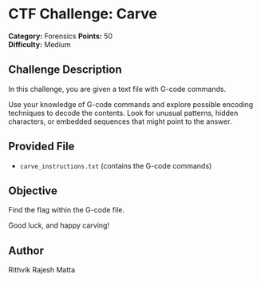 # CTF Challenge: Carve

**Category:** Forensics
**Points:** 50  
**Difficulty:** Medium 

## Challenge Description

In this challenge, you are given a text file with G-code commands. 

Use your knowledge of G-code commands and explore possible encoding techniques to decode the contents. Look for unusual patterns, hidden characters, or embedded sequences that might point to the answer.

## Provided File

- `carve_instructions.txt` (contains the G-code commands)

## Objective

Find the flag within the G-code file. 

Good luck, and happy carving!

## Author
Rithvik Rajesh Matta
